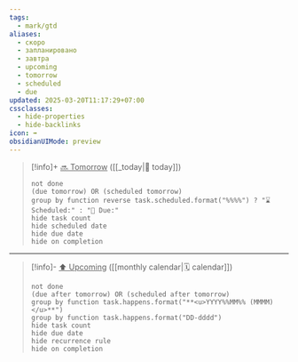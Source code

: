 ```yaml
---
tags:
  - mark/gtd
aliases:
  - скоро
  - запланировано
  - завтра
  - upcoming
  - tomorrow
  - scheduled
  - due
updated: 2025-03-20T11:17:29+07:00
cssclasses:
  - hide-properties
  - hide-backlinks
icon: ➡️
obsidianUIMode: preview
---
```


> [!info]+ <u>🔜 Tomorrow</u> ([[_today|📅 today]])
>
> ```tasks
> not done
> (due tomorrow) OR (scheduled tomorrow)
> group by function reverse task.scheduled.format("%%%%") ? "⌛ Scheduled:" : "📅 Due:"
> hide task count
> hide scheduled date
> hide due date
> hide on completion
> ```

___

> [!info]- <u>⬆️ Upcoming</u> ([[monthly calendar|🗓️ calendar]])
> ```tasks
> not done
> (due after tomorrow) OR (scheduled after tomorrow)
> group by function task.happens.format("**<u>YYYY%%MM%% (MMMM)</u>**")
> group by function task.happens.format("DD-dddd")
> hide task count
> hide due date
> hide recurrence rule
> hide on completion
> ```
